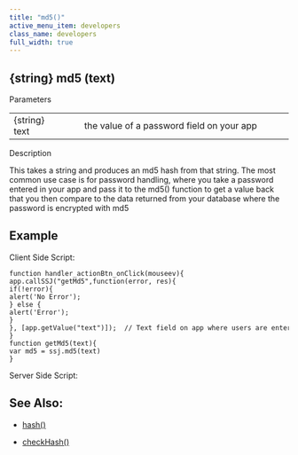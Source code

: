 ```yaml
---
title: "md5()"
active_menu_item: developers
class_name: developers
full_width: true
---
```



## {string} md5 (text)

Parameters

<table>
<tr>
<td width="121">
{string} text

</td>
<td width="26">
</td>
<td width="733">
the value of a password field on your app

</td>
</tr>
</table>

Description

This takes a string and produces an md5 hash from that string. The most common use case is for password handling, where you take a password entered in your app and pass it to the md5() function to get a value back that you then compare to the data returned from your database where the password is encrypted with md5

## Example

Client Side Script:

    function handler_actionBtn_onClick(mouseev){
    app.callSSJ("getMd5",function(error, res){
    if(!error){
    alert('No Error');
    } else {
    alert('Error');
    }
    }, [app.getValue("text")]);  // Text field on app where users are entering their password
    }
    function getMd5(text){
    var md5 = ssj.md5(text)
    }
   

Server Side Script:

## See Also:

 - [hash()](cryptblowfish.htm)

 - [checkHash()](checkcryptblowfish.htm)

